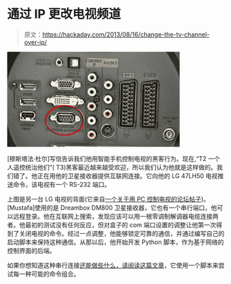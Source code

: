 # 通过 IP 更改电视频道

> 原文：<https://hackaday.com/2013/08/16/change-the-tv-channel-over-ip/>

![tv-channel-change-over-ip](img/58fd219016cc1bb760715c6c4ae08bc9.png)

[穆斯塔法·杜尔]写信告诉我们他用智能手机控制电视的黑客行为。现在,“T2 一个人遥控统治他们”( T3)黑客最近越来越受欢迎，所以我们认为他就是这样做的。我们错了。他正在用他的卫星接收器提供互联网连接。它向他的 LG 47LH50 电视推送命令，该电视有一个 RS-232 端口。

上图是另一台 LG 电视的背面(它来自[一个关于用 PC 控制电视的论坛帖子](http://www.edaboard.com/thread234610.html))。[Mustafa]使用的是 Dreambox DM800 卫星接收器，它也有一个串行端口，他可以远程登录。他在互联网上搜索，发现应该可以用一根零调制解调器电缆连接两者。他最初的测试没有任何反应，但对盒子的 com 端口设置的调整让他第一次得到了关闭电视的命令。经过一点调整，他能够锁定可靠的通信，并通过编写自己的启动脚本来保持这种通信。从那以后，他开始开发 Python 脚本，作为基于网络的控制界面的后端。

如果你想知道这种串行连接[还能做些什么，请阅读这篇文章](http://hackaday.com/2011/07/21/lg-tv-hacking-via-serial-connection-or-ir-codes/)，它使用一个脚本来尝试每一种可能的命令组合。